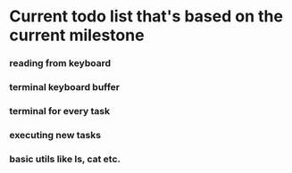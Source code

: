 # Current todo list that's based on the current milestone
### reading from keyboard
### terminal keyboard buffer
### terminal for every task
### executing new tasks
### basic utils like ls, cat etc.